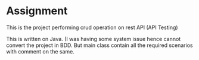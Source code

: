 # Assignment

This is the project performing crud operation on rest API (API Testing)

This is written on Java. (I was having some system issue hence cannot convert the project in BDD. But main class contain all the required scenarios with comment on the same.
